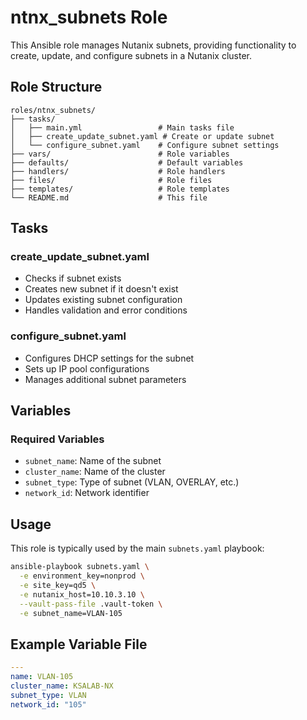 # ntnx_subnets Role

This Ansible role manages Nutanix subnets, providing functionality to create, update, and configure subnets in a Nutanix cluster.

## Role Structure

```
roles/ntnx_subnets/
├── tasks/
│   ├── main.yml                 # Main tasks file
│   ├── create_update_subnet.yaml # Create or update subnet
│   └── configure_subnet.yaml    # Configure subnet settings
├── vars/                        # Role variables
├── defaults/                    # Default variables
├── handlers/                    # Role handlers
├── files/                       # Role files
├── templates/                   # Role templates
└── README.md                    # This file
```

## Tasks

### create_update_subnet.yaml
- Checks if subnet exists
- Creates new subnet if it doesn't exist
- Updates existing subnet configuration
- Handles validation and error conditions

### configure_subnet.yaml
- Configures DHCP settings for the subnet
- Sets up IP pool configurations
- Manages additional subnet parameters

## Variables

### Required Variables
- `subnet_name`: Name of the subnet
- `cluster_name`: Name of the cluster
- `subnet_type`: Type of subnet (VLAN, OVERLAY, etc.)
- `network_id`: Network identifier

## Usage

This role is typically used by the main `subnets.yaml` playbook:

```bash
ansible-playbook subnets.yaml \
  -e environment_key=nonprod \
  -e site_key=qd5 \
  -e nutanix_host=10.10.3.10 \
  --vault-pass-file .vault-token \
  -e subnet_name=VLAN-105
```

## Example Variable File

```yaml
---
name: VLAN-105
cluster_name: KSALAB-NX
subnet_type: VLAN
network_id: "105"
```
